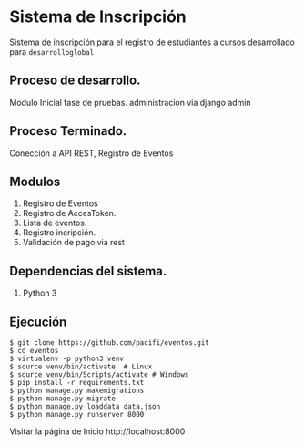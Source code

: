 # Sistema de Inscripción


Sistema de inscripción para el registro de estudiantes a cursos desarrollado para `desarrolloglobal`

## Proceso de desarrollo.

Modulo Inicial fase de pruebas. administracion via django admin

## Proceso Terminado.

Conección a API REST, Registro de Eventos  

## Modulos

1. Registro de Eventos
2. Registro de AccesToken.
3. Lista de eventos.
4. Registro incripción.
5. Validación de pago via rest

## Dependencias del sistema.

1. Python 3

## Ejecución

    $ git clone https://github.com/pacifi/eventos.git
    $ cd eventos
    $ virtualenv -p python3 venv
    $ source venv/bin/activate  # Linux
    $ source venv/bin/Scripts/activate # Windows
    $ pip install -r requirements.txt
    $ python manage.py makemigrations 
    $ python manage.py migrate
    $ python manage.py loaddata data.json
    $ python manage.py runserver 8000
    
Visitar la página de Inicio http://localhost:8000


    
